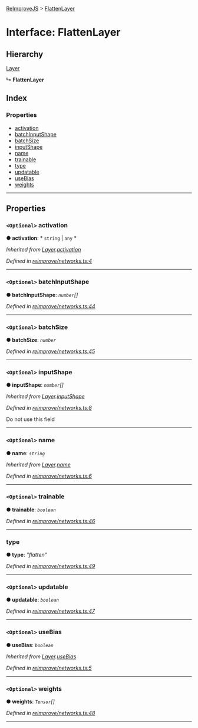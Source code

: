 [ReImproveJS](../README.md) > [FlattenLayer](../interfaces/flattenlayer.md)

# Interface: FlattenLayer

## Hierarchy

 [Layer](layer.md)

**↳ FlattenLayer**

## Index

### Properties

* [activation](flattenlayer.md#activation)
* [batchInputShape](flattenlayer.md#batchinputshape)
* [batchSize](flattenlayer.md#batchsize)
* [inputShape](flattenlayer.md#inputshape)
* [name](flattenlayer.md#name)
* [trainable](flattenlayer.md#trainable)
* [type](flattenlayer.md#type)
* [updatable](flattenlayer.md#updatable)
* [useBias](flattenlayer.md#usebias)
* [weights](flattenlayer.md#weights)

---

## Properties

<a id="activation"></a>

### `<Optional>` activation

**● activation**: * `string` &#124; `any`
*

*Inherited from [Layer](layer.md).[activation](layer.md#activation)*

*Defined in [reimprove/networks.ts:4](https://github.com/Pravez/FurnishJS/blob/b206a93/src/reimprove/networks.ts#L4)*

___
<a id="batchinputshape"></a>

### `<Optional>` batchInputShape

**● batchInputShape**: *`number`[]*

*Defined in [reimprove/networks.ts:44](https://github.com/Pravez/FurnishJS/blob/b206a93/src/reimprove/networks.ts#L44)*

___
<a id="batchsize"></a>

### `<Optional>` batchSize

**● batchSize**: *`number`*

*Defined in [reimprove/networks.ts:45](https://github.com/Pravez/FurnishJS/blob/b206a93/src/reimprove/networks.ts#L45)*

___
<a id="inputshape"></a>

### `<Optional>` inputShape

**● inputShape**: *`number`[]*

*Inherited from [Layer](layer.md).[inputShape](layer.md#inputshape)*

*Defined in [reimprove/networks.ts:8](https://github.com/Pravez/FurnishJS/blob/b206a93/src/reimprove/networks.ts#L8)*

Do not use this field

___
<a id="name"></a>

### `<Optional>` name

**● name**: *`string`*

*Inherited from [Layer](layer.md).[name](layer.md#name)*

*Defined in [reimprove/networks.ts:6](https://github.com/Pravez/FurnishJS/blob/b206a93/src/reimprove/networks.ts#L6)*

___
<a id="trainable"></a>

### `<Optional>` trainable

**● trainable**: *`boolean`*

*Defined in [reimprove/networks.ts:46](https://github.com/Pravez/FurnishJS/blob/b206a93/src/reimprove/networks.ts#L46)*

___
<a id="type"></a>

###  type

**● type**: *"flatten"*

*Defined in [reimprove/networks.ts:49](https://github.com/Pravez/FurnishJS/blob/b206a93/src/reimprove/networks.ts#L49)*

___
<a id="updatable"></a>

### `<Optional>` updatable

**● updatable**: *`boolean`*

*Defined in [reimprove/networks.ts:47](https://github.com/Pravez/FurnishJS/blob/b206a93/src/reimprove/networks.ts#L47)*

___
<a id="usebias"></a>

### `<Optional>` useBias

**● useBias**: *`boolean`*

*Inherited from [Layer](layer.md).[useBias](layer.md#usebias)*

*Defined in [reimprove/networks.ts:5](https://github.com/Pravez/FurnishJS/blob/b206a93/src/reimprove/networks.ts#L5)*

___
<a id="weights"></a>

### `<Optional>` weights

**● weights**: *`Tensor`[]*

*Defined in [reimprove/networks.ts:48](https://github.com/Pravez/FurnishJS/blob/b206a93/src/reimprove/networks.ts#L48)*

___

